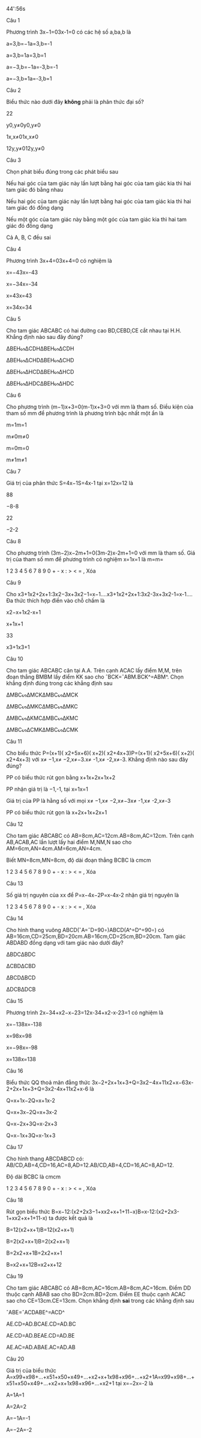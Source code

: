 44':56s

Câu 1

Phương trình 3x−1=03x-1=0 có các hệ số a,ba,b là

a=3,b=−1a=3,b=-1

a=3,b=1a=3,b=1

a=−3,b=−1a=-3,b=-1

a=−3,b=1a=-3,b=1

Câu 2

Biểu thức nào dưới đây **không** phải là phân thức đại số?

22

y0,y≠0y0,y≠0

1x,x≠01x,x≠0

12y,y≠012y,y≠0

Câu 3

Chọn phát biểu đúng trong các phát biểu sau

Nếu hai góc của tam giác này lần lượt bằng hai góc của tam giác kia thì hai tam giác đó bằng nhau

Nếu hai góc của tam giác này lần lượt bằng hai góc của tam giác kia thì hai tam giác đó đồng dạng

Nếu một góc của tam giác này bằng một góc của tam giác kia thì hai tam giác đó đồng dạng

Cả A, B, C đều sai

Câu 4

Phương trình 3x+4=03x+4=0 có nghiệm là

x=−43x=-43

x=−34x=-34

x=43x=43

x=34x=34

Câu 5

Cho tam giác ABCABC có hai đường cao BD,CEBD,CE cắt nhau tại H.H. Khẳng định nào sau đây đúng?

ΔBEHᔕΔCDHΔBEHᔕΔCDH

ΔBEHᔕΔCHDΔBEHᔕΔCHD

ΔBEHᔕΔHCDΔBEHᔕΔHCD

ΔBEHᔕΔHDCΔBEHᔕΔHDC

Câu 6

Cho phương trình (m−1)x+3=0(m-1)x+3=0 với mm là tham số. Điều kiện của tham số mm để phương trình là phương trình bậc nhất một ẩn là

m=1m=1

m≠0m≠0

m=0m=0

m≠1m≠1

Câu 7

Giá trị của phân thức S=4x−1S=4x-1 tại x=12x=12 là

88

−8-8

22

−2-2

Câu 8

Cho phương trình (3m−2)x−2m+1=0(3m-2)x-2m+1=0 với mm là tham số. Giá trị của tham số mm để phương trình có nghiệm x=1x=1 là m=m= 

1 2 3 4 5 6 7 8 9 0 + - x : > < = , Xóa

Câu 9

Cho x3+1x2+2x+1:3x2−3x+3x2−1=x−1....x3+1x2+2x+1:3x2-3x+3x2-1=x-1.... Đa thức thích hợp điền vào chỗ chấm là

x2−x+1x2-x+1

x+1x+1

33

x3+1x3+1

Câu 10

Cho tam giác ABCABC cân tại A.A. Trên cạnh ACAC lấy điểm M,M, trên đoạn thẳng BMBM lấy điểm KK sao cho ˆBCK=ˆABM.BCK^=ABM^. Chọn khẳng định đúng trong các khẳng định sau

ΔMBCᔕΔMCKΔMBCᔕΔMCK

ΔMBCᔕΔMKCΔMBCᔕΔMKC

ΔMBCᔕΔKMCΔMBCᔕΔKMC

ΔMBCᔕΔCMKΔMBCᔕΔCMK

Câu 11

Cho biểu thức P=(x+1)( x2+5x+6)( x+2)( x2+4x+3)P=(x+1)( x2+5x+6)( x+2)( x2+4x+3) với x≠ −1,x≠ −2,x≠−3.x≠ -1,x≠ -2,x≠-3. Khẳng định nào sau đây đúng?

PP có biểu thức rút gọn bằng x+1x+2x+1x+2

PP nhận giá trị là  −1,-1, tại x=1x=1

Giá trị của PP là hằng số với mọi x≠ −1,x≠ −2,x≠−3x≠ -1,x≠ -2,x≠-3

PP có biểu thức rút gọn là x+2x+1x+2x+1

Câu 12

Cho tam giác ABCABC có AB=8cm,AC=12cm.AB=8cm,AC=12cm. Trên cạnh AB,ACAB,AC lần lượt lấy hai điểm M,NM,N sao cho AM=6cm,AN=4cm.AM=6cm,AN=4cm.

Biết MN=8cm,MN=8cm, độ dài đoạn thẳng BCBC là  cmcm

1 2 3 4 5 6 7 8 9 0 + - x : > < = , Xóa

Câu 13

Số giá trị nguyên của xx để P=x−4x−2P=x-4x-2 nhận giá trị nguyên là 

1 2 3 4 5 6 7 8 9 0 + - x : > < = , Xóa

Câu 14

Cho hình thang vuông ABCD(ˆA=ˆD=90∘)ABCD(A^=D^=90∘) có AB=16cm,CD=25cm,BD=20cm.AB=16cm,CD=25cm,BD=20cm. Tam giác ABDABD đồng dạng với tam giác nào dưới đây?

ΔBDCΔBDC

ΔCBDΔCBD

ΔBCDΔBCD

ΔDCBΔDCB

Câu 15

Phương trình 2x−34+x2−x−23=12x-34+x2-x-23=1 có nghiệm là

x=−138x=-138

x=98x=98

x=−98x=-98

x=138x=138

Câu 16

Biểu thức QQ thoả mãn đẳng thức 3x−2+2x+1x+3+Q=3x2−4x+11x2+x−63x-2+2x+1x+3+Q=3x2-4x+11x2+x-6 là

Q=x+1x−2Q=x+1x-2

Q=x+3x−2Q=x+3x-2

Q=x−2x+3Q=x-2x+3

Q=x−1x+3Q=x-1x+3

Câu 17

Cho hình thang ABCDABCD có: AB/CD,AB=4,CD=16,AC=8,AD=12.AB/CD,AB=4,CD=16,AC=8,AD=12. 

Độ dài BCBC là  cmcm

1 2 3 4 5 6 7 8 9 0 + - x : > < = , Xóa

Câu 18

Rút gọn biểu thức B=x−12:(x2+2x3−1+xx2+x+1+11−x)B=x-12:(x2+2x3-1+xx2+x+1+11-x) ta được kết quả là

B=12(x2+x+1)B=12(x2+x+1)

B=2(x2+x+1)B=2(x2+x+1)

B=2x2+x+1B=2x2+x+1

B=x2+x+12B=x2+x+12

Câu 19

Cho tam giác ABCABC có AB=8cm,AC=16cm.AB=8cm,AC=16cm. Điểm DD thuộc cạnh ABAB sao cho BD=2cm.BD=2cm. Điểm EE thuộc cạnh ACAC sao cho CE=13cm.CE=13cm. Chọn khẳng định **sai** trong các khẳng định sau

ˆABE=ˆACDABE^=ACD^

AE.CD=AD.BCAE.CD=AD.BC

AE.CD=AD.BEAE.CD=AD.BE

AE.AC=AD.ABAE.AC=AD.AB

Câu 20

Giá trị của biểu thức A=x99+x98+...+x51+x50+x49+...+x2+x+1x98+x96+...+x2+1A=x99+x98+...+x51+x50+x49+...+x2+x+1x98+x96+...+x2+1 tại x=−2x=-2 là 

A=1A=1

A=2A=2

A=−1A=-1

A=−2A=-2
